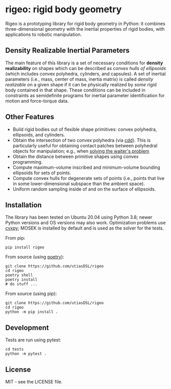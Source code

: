 # rigeo: rigid body geometry

Rigeo is a prototyping library for rigid body geometry in Python: it combines
three-dimensional geometry with the inertial properties of rigid bodies, with
applications to robotic manipulation.

## Density Realizable Inertial Parameters

The main feature of this library is a set of necessary conditions for **density
realizability** on shapes which can be described as *convex hulls of
ellipsoids* (which includes convex polyhedra, cylinders, and capsules). A set
of inertial parameters (i.e., mass, center of mass, inertia matrix) is called
*density realizable* on a given shape if it can be physically realized by
*some* rigid body contained in that shape. These conditions can be included in
constraints as semidefinite programs for inertial parameter identification for
motion and force-torque data.

## Other Features

* Build rigid bodies out of flexible shape primitives: convex polyhedra,
  ellipsoids, and cylinders.
* Obtain the intersection of two convex polyhedra (via
  [cdd](https://pycddlib.readthedocs.io)). This is particularly useful for
  obtaining contact patches between polyhedral objects for manipulation; e.g.,
  when [solving the waiter's problem](https://arxiv.org/abs/2305.17484)
* Obtain the distance between primitive shapes using convex programming.
* Compute maximum-volume inscribed and minimum-volume bounding ellipsoids for
  sets of points.
* Compute convex hulls for degenerate sets of points (i.e., points that live in
  some lower-dimensional subspace than the ambient space).
* Uniform random sampling inside of and on the surface of ellipsoids.

## Installation

The library has been tested on Ubuntu 20.04 using Python 3.8; newer Python
versions and OS versions may also work. Optimization problems use
[cvxpy](https://www.cvxpy.org/); MOSEK is installed by default and is used as
the solver for the tests.

From pip:
```
pip install rigeo
```

From source (using [poetry](https://python-poetry.org)):
```
git clone https://github.com/utiasDSL/rigeo
cd rigeo
poetry shell
poetry install
# do stuff ...
```

From source (using pip):
```
git clone https://github.com/utiasDSL/rigeo
cd rigeo
python -m pip install .
```

## Development

Tests are run using pytest:
```
cd tests
python -m pytest .
```

## License

MIT - see the LICENSE file.
